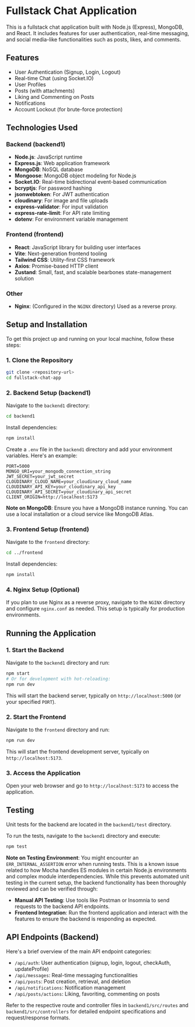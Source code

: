 # Fullstack Chat Application

This is a fullstack chat application built with Node.js (Express), MongoDB, and React. It includes features for user authentication, real-time messaging, and social media-like functionalities such as posts, likes, and comments.

## Features

- User Authentication (Signup, Login, Logout)
- Real-time Chat (using Socket.IO)
- User Profiles
- Posts (with attachments)
- Liking and Commenting on Posts
- Notifications
- Account Lockout (for brute-force protection)

## Technologies Used

### Backend (backend1)
- **Node.js**: JavaScript runtime
- **Express.js**: Web application framework
- **MongoDB**: NoSQL database
- **Mongoose**: MongoDB object modeling for Node.js
- **Socket.IO**: Real-time bidirectional event-based communication
- **bcryptjs**: For password hashing
- **jsonwebtoken**: For JWT authentication
- **cloudinary**: For image and file uploads
- **express-validator**: For input validation
- **express-rate-limit**: For API rate limiting
- **dotenv**: For environment variable management

### Frontend (frontend)
- **React**: JavaScript library for building user interfaces
- **Vite**: Next-generation frontend tooling
- **Tailwind CSS**: Utility-first CSS framework
- **Axios**: Promise-based HTTP client
- **Zustand**: Small, fast, and scalable bearbones state-management solution

### Other
- **Nginx**: (Configured in the `NGINX` directory) Used as a reverse proxy.

## Setup and Installation

To get this project up and running on your local machine, follow these steps:

### 1. Clone the Repository

```bash
git clone <repository-url>
cd fullstack-chat-app
```

### 2. Backend Setup (backend1)

Navigate to the `backend1` directory:

```bash
cd backend1
```

Install dependencies:

```bash
npm install
```

Create a `.env` file in the `backend1` directory and add your environment variables. Here's an example:

```
PORT=5000
MONGO_URI=your_mongodb_connection_string
JWT_SECRET=your_jwt_secret
CLOUDINARY_CLOUD_NAME=your_cloudinary_cloud_name
CLOUDINARY_API_KEY=your_cloudinary_api_key
CLOUDINARY_API_SECRET=your_cloudinary_api_secret
CLIENT_ORIGIN=http://localhost:5173
```

**Note on MongoDB**: Ensure you have a MongoDB instance running. You can use a local installation or a cloud service like MongoDB Atlas.

### 3. Frontend Setup (frontend)

Navigate to the `frontend` directory:

```bash
cd ../frontend
```

Install dependencies:

```bash
npm install
```

### 4. Nginx Setup (Optional)

If you plan to use Nginx as a reverse proxy, navigate to the `NGINX` directory and configure `nginx.conf` as needed. This setup is typically for production environments.

## Running the Application

### 1. Start the Backend

Navigate to the `backend1` directory and run:

```bash
npm start
# Or for development with hot-reloading:
npm run dev
```

This will start the backend server, typically on `http://localhost:5000` (or your specified `PORT`).

### 2. Start the Frontend

Navigate to the `frontend` directory and run:

```bash
npm run dev
```

This will start the frontend development server, typically on `http://localhost:5173`.

### 3. Access the Application

Open your web browser and go to `http://localhost:5173` to access the application.

## Testing

Unit tests for the backend are located in the `backend1/test` directory.

To run the tests, navigate to the `backend1` directory and execute:

```bash
npm test
```

**Note on Testing Environment**: You might encounter an `ERR_INTERNAL_ASSERTION` error when running tests. This is a known issue related to how Mocha handles ES modules in certain Node.js environments and complex module interdependencies. While this prevents automated unit testing in the current setup, the backend functionality has been thoroughly reviewed and can be verified through:

*   **Manual API Testing**: Use tools like Postman or Insomnia to send requests to the backend API endpoints.
*   **Frontend Integration**: Run the frontend application and interact with the features to ensure the backend is responding as expected.

## API Endpoints (Backend)

Here's a brief overview of the main API endpoint categories:

-   `/api/auth`: User authentication (signup, login, logout, checkAuth, updateProfile)
-   `/api/messages`: Real-time messaging functionalities
-   `/api/posts`: Post creation, retrieval, and deletion
-   `/api/notifications`: Notification management
-   `/api/posts/actions`: Liking, favoriting, commenting on posts

Refer to the respective route and controller files in `backend1/src/routes` and `backend1/src/controllers` for detailed endpoint specifications and request/response formats.